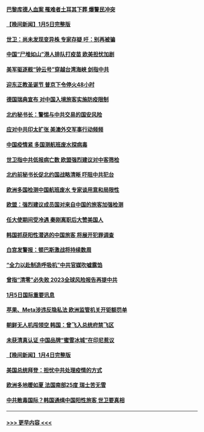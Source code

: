 #### [巴黎库德人血案 罹难者土耳其下葬 爆警民冲突](../pages/prog202/a103618432.md?t=01061843) 
#### [【晚间新闻】1月5日完整版](../pages/prog202/a103618214.md?t=01061843) 
#### [世卫：尚未发现变异株 专家存疑 吁：别再被骗](../pages/prog202/a103618272.md?t=01061843) 
#### [中国“尸堆如山”港人排队打疫苗 欧美担忧加剧](../pages/prog202/a103618275.md?t=01061843) 
#### [美军驱逐舰“钟云号”穿越台湾海峡 剑指中共](../pages/prog202/a103618180.md?t=01061843) 
#### [迎东正教圣诞节 普京下令停火48小时](../pages/prog202/a103618102.md?t=01061843) 
#### [德国瑞典宣布 对中国入境旅客实施防疫限制](../pages/prog202/a103618095.md?t=01061843) 
#### [北约秘书长：警惕与中共交易的国安风险](../pages/prog202/a103618104.md?t=01061843) 
#### [应对中共印太扩张 美澳外交军事行动频频](../pages/prog202/a103618108.md?t=01061843) 
#### [中国疫情紧 多国测航班废水探病毒](../pages/prog202/a103618097.md?t=01061843) 
#### [世卫指中共低报病亡数 欧盟强烈建议对中客筛检](../pages/prog202/a103617864.md?t=01061843) 
#### [北约前秘书长促北约国战略清晰 吓阻中共犯台](../pages/prog202/a103617866.md?t=01061843) 
#### [欧洲多国检测中国航班废水 专家谈用意和局限性](../pages/prog202/a103617845.md?t=01061843) 
#### [欧盟：强烈建议成员国对来自中国的旅客加强检测](../pages/prog202/a103617735.md?t=01061843) 
#### [任大使期间受冷遇 秦刚离职后大赞美国人](../pages/prog202/a103617575.md?t=01061843) 
#### [韩国抓获阳性潜逃的中国旅客 将展开犯罪调查](../pages/prog202/a103617691.md?t=01061843) 
#### [白宫发警报：顿巴斯激战将持续数周](../pages/prog202/a103617571.md?t=01061843) 
#### [“全力以赴制造呼吸机”中共官媒吹嘘露馅](../pages/prog202/a103617568.md?t=01061843) 
#### [曾指“清零”必失败 2023全球风险报告再提中共](../pages/prog202/a103617587.md?t=01061843) 
#### [1月5日国际重要讯息](../pages/prog202/a103617585.md?t=01061843) 
#### [苹果、Meta涉违反隐私法 欧洲监管机关开钜额罚单](../pages/prog202/a103617516.md?t=01061843) 
#### [朝鲜无人机闯领空 韩国：曾飞入总统府禁飞区](../pages/prog202/a103617457.md?t=01061843) 
#### [未获清真认证 中国品牌“蜜雪冰城”在印尼惹议](../pages/prog202/a103617443.md?t=01061843) 
#### [【晚间新闻】1月4日完整版](../pages/prog202/a103617175.md?t=01061843) 
#### [美国总统拜登：担忧中共处理疫情的方式](../pages/prog202/a103617387.md?t=01061843) 
#### [欧洲多地暖如夏 法国南部25度 瑞士苦无雪](../pages/prog202/a103617362.md?t=01061843) 
#### [中共散毒国际？韩国通缉中国阳性旅客 世卫要真相](../pages/prog202/a103617373.md?t=01061843) 

----
#### [ >>> 更早内容 <<< ](../indexes/prog202-earlier.md)
